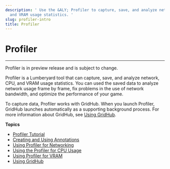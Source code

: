 ```yaml
---
description: ' Use the &ALY; Profiler to capture, save, and analyze network, CPU,
  and VRAM usage statistics. '
slug: profiler-intro
title: Profiler
---
```

# Profiler<a name="profiler-intro"></a>

****  
Profiler is in preview release and is subject to change\. 

Profiler is a Lumberyard tool that can capture, save, and analyze network, CPU, and VRAM usage statistics\. You can used the saved data to analyze network usage frame by frame, fix problems in the use of network bandwidth, and optimize the performance of your game\. 

To capture data, Profiler works with GridHub\. When you launch Profiler, GridHub launches automatically as a supporting background process\. For more information about GridHub, see [Using GridHub](gridhub-intro.md)\.

**Topics**
+ [Profiler Tutorial](/docs/userguide/debugging/profiling/using.md)
+ [Creating and Using Annotations](/docs/userguide/debugging/profiling/annotations-creating-and-using.md)
+ [Using Profiler for Networking](/docs/userguide/networking/profilers.md)
+ [Using the Profiler for CPU Usage](/docs/userguide/debugging/profiling/cpu.md)
+ [Using Profiler for VRAM](/docs/userguide/debugging/profiling/vram.md)
+ [Using GridHub](gridhub-intro.md)
